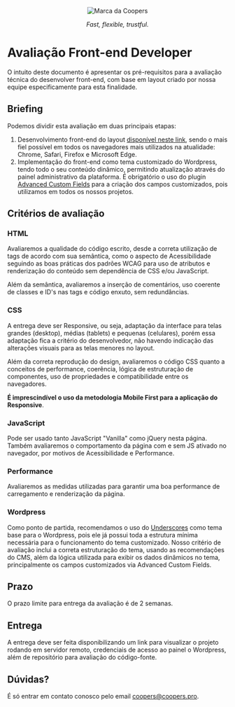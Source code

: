 <p align="center">
  <img src="https://coopers.pro/assets/img/coopers-brand.png" alt="Marca da Coopers" />
</p>

<p align="center">
  <em>Fast, flexible, trustful.</em>
</p>

# Avaliação Front-end Developer

O intuito deste documento é apresentar os pré-requisitos para a avaliação técnica do desenvolver front-end, com base em layout criado por nossa equipe especificamente para esta finalidade.

## Briefing

Podemos dividir esta avaliação em duas principais etapas:

1. Desenvolvimento front-end do layout [disponível neste link](https://www.figma.com/file/o0u8SSXuTNpaYEU78rCo5u/Coopers---Site-para-teste-Front-End), sendo o mais fiel possível em todos os navegadores mais utilizados na atualidade: Chrome, Safari, Firefox e Microsoft Edge.
3. Implementação do front-end como tema customizado do Wordpress, tendo todo o seu conteúdo dinâmico, permitindo atualização através do painel administrativo da plataforma. É obrigatório o uso do plugin [Advanced Custom Fields](https://advancedcustomfields.com/) para a criação dos campos customizados, pois utilizamos em todos os nossos projetos.

## Critérios de avaliação

### HTML

Avaliaremos a qualidade do código escrito, desde a correta utilização de tags de acordo com sua semântica, como o aspecto de Acessibilidade seguindo as boas práticas dos padrões WCAG para uso de atributos e renderização do conteúdo sem dependência de CSS e/ou JavaScript.

Além da semântica, avaliaremos a inserção de comentários, uso coerente de classes e ID's nas tags e código enxuto, sem redundâncias.

### CSS

A entrega deve ser Responsive, ou seja, adaptação da interface para telas grandes (desktop), médias (tablets) e pequenas (celulares), porém essa adaptação fica a critério do desenvolvedor, não havendo indicação das alterações visuais para as telas menores no layout.

Além da correta reprodução do design, avaliaremos o código CSS quanto a conceitos de performance, coerência, lógica de estruturação de componentes, uso de propriedades e compatibilidade entre os navegadores.

**É imprescindível o uso da metodologia Mobile First para a aplicação do Responsive**.

### JavaScript

Pode ser usado tanto JavaScript "Vanilla" como jQuery nesta página. Também avaliaremos o comportamento da página com e sem JS ativado no navegador, por motivos de Acessibilidade e Performance.

### Performance

Avaliaremos as medidas utilizadas para garantir uma boa performance de carregamento e renderização da página.

### Wordpress

Como ponto de partida, recomendamos o uso do [Underscores](https://underscores.me/) como tema base para o Wordpress, pois ele já possui toda a estrutura mínima necessária para o funcionamento do tema customizado.
Nosso critério de avaliação inclui a correta estruturação do tema, usando as recomendações do CMS, além da lógica utilizada para exibir os dados dinâmicos no tema, principalmente os campos customizados via Advanced Custom Fields.

## Prazo

O prazo limite para entrega da avaliação é de 2 semanas.

## Entrega

A entrega deve ser feita disponibilizando um link para visualizar o projeto rodando em servidor remoto, credenciais de acesso ao painel o Wordpress, além de repositório para avaliação do código-fonte.

## Dúvidas?

É só entrar em contato conosco pelo email coopers@coopers.pro.
